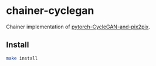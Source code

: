 # chainer-cyclegan

Chainer implementation of [pytorch-CycleGAN-and-pix2pix](https://github.com/junyanz/pytorch-CycleGAN-and-pix2pix).

## Install

```bash
make install
```
